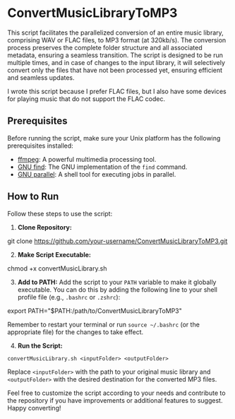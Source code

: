 # ConvertMusicLibraryToMP3

This script facilitates the parallelized conversion of an entire music library, comprising WAV or FLAC files, to MP3 format (at 320kb/s).
The conversion process preserves the complete folder structure and all associated metadata, ensuring a seamless transition.
The script is designed to be run multiple times, and in case of changes to the input library, it will selectively convert only the files that have not been processed yet, ensuring efficient and seamless updates.

I wrote this script because I prefer FLAC files, but I also have some devices for playing music that do not support the FLAC codec.

## Prerequisites

Before running the script, make sure your Unix platform has the following prerequisites installed:

- [ffmpeg](https://ffmpeg.org/): A powerful multimedia processing tool.
- [GNU find](https://www.gnu.org/software/findutils/): The GNU implementation of the `find` command.
- [GNU parallel](https://www.gnu.org/software/parallel/): A shell tool for executing jobs in parallel.

## How to Run

Follow these steps to use the script:

1. **Clone Repository:**

git clone https://github.com/your-username/ConvertMusicLibraryToMP3.git


2. **Make Script Executable:**

chmod +x convertMusicLibrary.sh


3. **Add to PATH:**
Add the script to your `PATH` variable to make it globally executable. You can do this by adding the following line to your shell profile file (e.g., `.bashrc` or `.zshrc`):

export PATH="$PATH:/path/to/ConvertMusicLibraryToMP3"

Remember to restart your terminal or run `source ~/.bashrc` (or the appropriate file) for the changes to take effect.

4. **Run the Script:**

`convertMusicLibrary.sh <inputFolder> <outputFolder>`

Replace `<inputFolder>` with the path to your original music library and `<outputFolder>` with the desired destination for the converted MP3 files.

Feel free to customize the script according to your needs and contribute to the repository if you have improvements or additional features to suggest. Happy converting!


